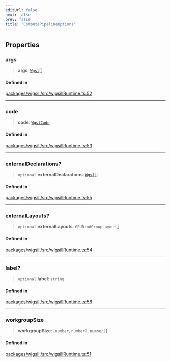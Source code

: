 ```yaml
---
editUrl: false
next: false
prev: false
title: "ComputePipelineOptions"
---
```


## Properties

### args

> **args**: [`Wgsl`](/api/wigsill/type-aliases/wgsl/)[]

#### Defined in

[packages/wigsill/src/wigsillRuntime.ts:52](https://github.com/software-mansion-labs/wigsill/blob/3eabd476f023822e50f40404033f5b0520bf8089/packages/wigsill/src/wigsillRuntime.ts#L52)

***

### code

> **code**: [`WgslCode`](/api/wigsill/interfaces/wgslcode/)

#### Defined in

[packages/wigsill/src/wigsillRuntime.ts:53](https://github.com/software-mansion-labs/wigsill/blob/3eabd476f023822e50f40404033f5b0520bf8089/packages/wigsill/src/wigsillRuntime.ts#L53)

***

### externalDeclarations?

> `optional` **externalDeclarations**: [`Wgsl`](/api/wigsill/type-aliases/wgsl/)[]

#### Defined in

[packages/wigsill/src/wigsillRuntime.ts:55](https://github.com/software-mansion-labs/wigsill/blob/3eabd476f023822e50f40404033f5b0520bf8089/packages/wigsill/src/wigsillRuntime.ts#L55)

***

### externalLayouts?

> `optional` **externalLayouts**: `GPUBindGroupLayout`[]

#### Defined in

[packages/wigsill/src/wigsillRuntime.ts:54](https://github.com/software-mansion-labs/wigsill/blob/3eabd476f023822e50f40404033f5b0520bf8089/packages/wigsill/src/wigsillRuntime.ts#L54)

***

### label?

> `optional` **label**: `string`

#### Defined in

[packages/wigsill/src/wigsillRuntime.ts:56](https://github.com/software-mansion-labs/wigsill/blob/3eabd476f023822e50f40404033f5b0520bf8089/packages/wigsill/src/wigsillRuntime.ts#L56)

***

### workgroupSize

> **workgroupSize**: [`number`, `number?`, `number?`]

#### Defined in

[packages/wigsill/src/wigsillRuntime.ts:51](https://github.com/software-mansion-labs/wigsill/blob/3eabd476f023822e50f40404033f5b0520bf8089/packages/wigsill/src/wigsillRuntime.ts#L51)
